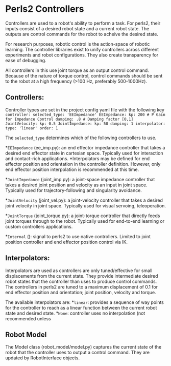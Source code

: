 # Perls2 Controllers

Controllers are used to a robot's ability to perform a task. For perls2, their inputs consist of a desired robot state and a current robot state. The outputs are control commands for the robot to acheive the desired state.

For research purposes, robotic control is the action-space of robotic learning. The controller libraries exist to unify controllers across different experiments and robot configurations. They also create transparency for ease of debugging.

All controllers in this use joint torque as an output control command. Because of the nature of torque control, control commands should be sent to the robot at a high frequency (>100 Hz, preferably 500-1000Hz).

## Controllers:
Controller types are set in the project config yaml file with the following key
`controller:
  selected_type: 'EEImpedance'
  EEImpedance:
    kp: 200 # P Gain for Impedance Control
    damping: .8 # Damping factor [0,1]
  JointVelocity:
    kp: 0.5
  JointImpedance:
    kp: 50
    damping: 1
  interpolator:
      type: 'linear'
      order: 1`

The `selected_type` determines which of the following controllers to use.

*`EEImpedance` (ee_imp.py): an end effector impedance controller that takes a desired end effector state in cartesian space. Typically used for interaction and contact-rich applications.
    *Interpolators may be defined for end effector position and orientation in the controller definition. However, only end effector position interpolation is recommended at this time.

*`JointImpedance` (joint_imp.py): a joint-space impedance controller that takes a desired joint position and velocity as an input in joint space. Typically used for trajectory-following and singularity avoidance.

*`JointVelocity` (joint_vel.py): a joint-velocity controller that takes a desired joint velocity in joint space. Typically used for visual servoing, teleoperation.

*`JointTorque` (joint_torque.py): a joint-torque controller that directly feeds joint torques through to the robot. Typically used for end-to-end learning or custom controllers applications.

*`Internal` (): signal to perls2 to use native controllers. Limited to joint position controller and end effector position control via IK.

## Interpolators:
Interpolators are used as controllers are only tuned/effective for small displacements from the current state. They provide intermediate desired robot states that the controller than uses to produce control commands. The controllers in perls2 are tuned to a maximum displacement of 0.1 for end effector position and orientation;  joint position, velocity and torque.

The available interpolators are:
*`linear`: provides a sequence of way points for the controller to reach as a linear function between the current robot state and desired state.
*`None`: controller uses no interpolation (not recommended unless

## Robot Model
The Model class (robot_model/model.py) captures the current state of the robot that the controller uses to output a control command. They are updated by RobotInterface objects.


